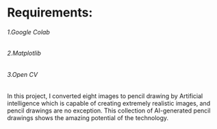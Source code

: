 # Requirements:
###### 1.Google Colab
###### 2.Matplotlib
###### 3.Open CV


In this project, I converted eight images to pencil drawing by Artificial intelligence which is capable of creating extremely realistic images, and pencil drawings are no exception. This collection of AI-generated pencil drawings shows the amazing potential of the technology.
